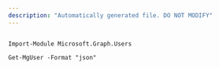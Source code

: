 ```yaml
---
description: "Automatically generated file. DO NOT MODIFY"
---
```


```powershellv2

Import-Module Microsoft.Graph.Users

Get-MgUser -Format "json" 

```
